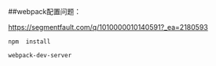 ##webpack配置问题：

https://segmentfault.com/q/1010000010140591?_ea=2180593

```
npm  install

webpack-dev-server
```
